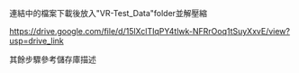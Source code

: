 連結中的檔案下載後放入"VR-Test_Data"folder並解壓縮

https://drive.google.com/file/d/15lXclTIqPY4tlwk-NFRrOoq1tSuyXxvE/view?usp=drive_link

其餘步驟參考儲存庫描述
